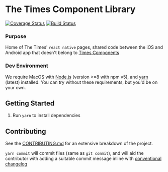 # The Times Component Library

[![Coverage Status](https://coveralls.io/repos/github/newsuk/times-components/badge.svg)](https://coveralls.io/github/newsuk/times-components)
[![Build Status](https://travis-ci.org/newsuk/times-components.svg?branch=master)](https://travis-ci.org/newsuk/times-components)

### Purpose

Home of The Times' `react native` pages, shared code between the iOS and Android app that doesn't belong to [Times Components](https://www.github.com/newsuk/times-components)

### Dev Environment

We require MacOS with [Node.js](https://nodejs.org) (version >=8 with npm v5), and [yarn](https://yarnpkg.com) (latest) installed.
You can try without these requirements, but you'd be on your own.

## Getting Started

1. Run `yarn` to install dependencies

## Contributing

See the [CONTRIBUTING.md](.github/CONTRIBUTING.md) for an extensive breakdown of
the project.

`yarn commit` will commit files (same as `git commit`), and will aid the
contributor with adding a suitable commit message inline with
[conventional changelog](https://github.com/commitizen/cz-cli)
